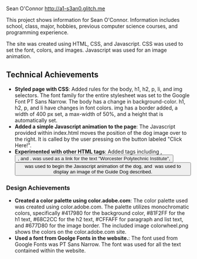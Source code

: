 Sean O'Connor
http://a1-s3an0.glitch.me

This project shows information for Sean O'Connor. Information includes school, class, major, hobbies, previous computer science courses, and programming experience.

The site was created using HTML, CSS, and Javascript. CSS was used to set the font, colors, and images. Javascript was used for an image animation.

## Technical Achievements
- **Styled page with CSS**: Added rules for the body, h1, h2, p, li, and img selectors. The font family for the entire stylesheet was set to the Google Font PT Sans Narrow. The body has a change in background-color. h1, h2, p, and li have changes in font colors. img has a border added, a width of 400 px set, a max-width of 50%, and a height that is automatically set.
- **Added a simple Javascript animation to the page**: The Javascript provided within index.html moves the position of the dog image over to the right. It is called by the user pressing on the button labeled "Click Here!".
- **Experimented with other HTML tags**: Added tags including <a>, <button>, and <img>. <a> was used as a link for the text "Worcester Polytechnic Institute", <button> was used to begin the Javascript animation of the dog, and <img> was used to display an image of the Guide Dog described.

### Design Achievements
- **Created a color palette using color.adobe.com**: The color palette used was created using color.adobe.com. The palette utilizes monochromatic colors, specifically #417980 for the background color, #81F2FF for the h1 text, #68C2CC for the h2 text, #CFFAFF for paragraph and list text, and #677D80 for the image border. The included image colorwheel.png shows the colors on the color.adobe.com site.
- **Used a font from Goolge Fonts in the website.**: The font used from Google Fonts was PT Sans Narrow. The font was used for all the text contained within the website.
